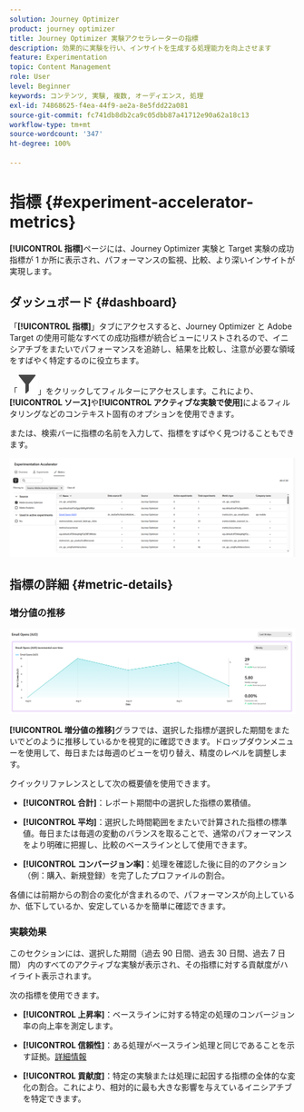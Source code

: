 ```yaml
---
solution: Journey Optimizer
product: journey optimizer
title: Journey Optimizer 実験アクセラレーターの指標
description: 効果的に実験を行い、インサイトを生成する処理能力を向上させます
feature: Experimentation
topic: Content Management
role: User
level: Beginner
keywords: コンテンツ, 実験, 複数, オーディエンス, 処理
exl-id: 74868625-f4ea-44f9-ae2a-8e5fdd22a081
source-git-commit: fc741db8db2ca9c05dbb87a41712e90a62a18c13
workflow-type: tm+mt
source-wordcount: '347'
ht-degree: 100%

---
```


# 指標 {#experiment-accelerator-metrics}

**[!UICONTROL 指標]**&#x200B;ページには、Journey Optimizer 実験と Target 実験の成功指標が 1 か所に表示され、パフォーマンスの監視、比較、より深いインサイトが実現します。

## ダッシュボード {#dashboard}

「**[!UICONTROL 指標]**」タブにアクセスすると、Journey Optimizer と Adobe Target の使用可能なすべての成功指標が統合ビューにリストされるので、イニシアチブをまたいでパフォーマンスを追跡し、結果を比較し、注意が必要な領域をすばやく特定するのに役立ちます。

「![](assets/do-not-localize/Smock_Filter_18_N.svg)」をクリックしてフィルターにアクセスします。これにより、**[!UICONTROL ソース]**&#x200B;や&#x200B;**[!UICONTROL アクティブな実験で使用]**&#x200B;によるフィルタリングなどのコンテキスト固有のオプションを使用できます。

または、検索バーに指標の名前を入力して、指標をすばやく見つけることもできます。

![](assets/experiment-monitor-metrics.png)

## 指標の詳細 {#metric-details}

### 増分値の推移

![](assets/experiment-monitor-metrics-2.png)

**[!UICONTROL 増分値の推移]**&#x200B;グラフでは、選択した指標が選択した期間をまたいでどのように推移しているかを視覚的に確認できます。ドロップダウンメニューを使用して、毎日または毎週のビューを切り替え、精度のレベルを調整します。

クイックリファレンスとして次の概要値を使用できます。

* **[!UICONTROL 合計]**：レポート期間中の選択した指標の累積値。

* **[!UICONTROL 平均]**：選択した時間範囲をまたいで計算された指標の標準値。毎日または毎週の変動のバランスを取ることで、通常のパフォーマンスをより明確に把握し、比較のベースラインとして使用できます。

* **[!UICONTROL コンバージョン率]**：処理を確認した後に目的のアクション（例：購入、新規登録）を完了したプロファイルの割合。

各値には前期からの割合の変化が含まれるので、パフォーマンスが向上しているか、低下しているか、安定しているかを簡単に確認できます。

### 実験効果

このセクションには、選択した期間（過去 90 日間、過去 30 日間、過去 7 日間） 内のすべてのアクティブな実験が表示され、その指標に対する貢献度がハイライト表示されます。

次の指標を使用できます。

* **[!UICONTROL 上昇率]**：ベースラインに対する特定の処理のコンバージョン率の向上率を測定します。

* **[!UICONTROL 信頼性]**：ある処理がベースライン処理と同じであることを示す証拠。[詳細情報](../content-management/experiment-calculations.md#understand-confidence)

* **[!UICONTROL 貢献度]**：特定の実験または処理に起因する指標の全体的な変化の割合。これにより、相対的に最も大きな影響を与えているイニシアチブを特定できます。
